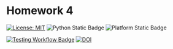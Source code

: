 # Homework 4

[![License: MIT](https://img.shields.io/badge/License-MIT-yellow.svg)](https://opensource.org/licenses/MIT)
![Python Static Badge](https://img.shields.io/badge/Language-Python-blue)
![Platform Static Badge](https://img.shields.io/badge/Platform-Linux-purple)

[![Testing Workflow Badge](https://github.com/SE25GroupProject/homework4/actions/workflows/python-app.yml/badge.svg)]($https://github.com/SE25GroupProject/homework4/actions/workflows/python-app.yml)
[![DOI](https://zenodo.org/badge/928007967.svg)](https://doi.org/10.5281/zenodo.14816582)
